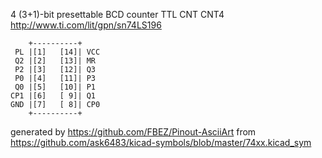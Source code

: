 4 (3+1)-bit presettable BCD counter
TTL CNT CNT4
http://www.ti.com/lit/gpn/sn74LS196


	    +----------+
	 PL |[1]   [14]| VCC
	 Q2 |[2]   [13]| MR
	 P2 |[3]   [12]| Q3
	 P0 |[4]   [11]| P3
	 Q0 |[5]   [10]| P1
	CP1 |[6]   [ 9]| Q1
	GND |[7]   [ 8]| CP0
	    +----------+


generated by https://github.com/FBEZ/Pinout-AsciiArt from https://github.com/ask6483/kicad-symbols/blob/master/74xx.kicad_sym